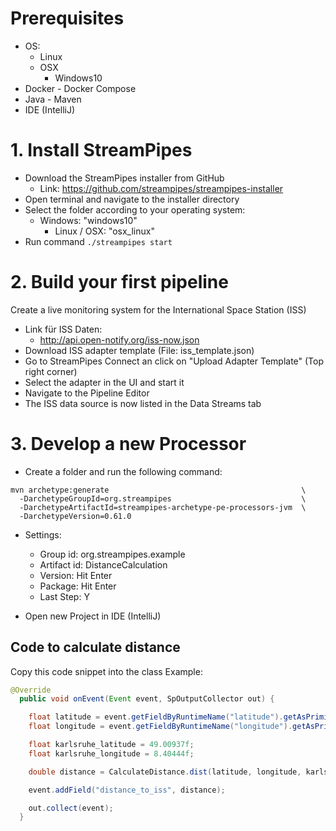 # Prerequisites
* OS:
  * Linux 
  * OSX
	* Windows10
* Docker - Docker Compose
* Java - Maven
* IDE (IntelliJ)

# 1. Install StreamPipes
* Download the StreamPipes installer from GitHub
  * Link: https://github.com/streampipes/streampipes-installer
* Open terminal and navigate to the installer directory 
* Select the folder according to your operating system:
  * Windows: "windows10"
	* Linux / OSX: "osx_linux"
* Run command `./streampipes start`


# 2. Build your first pipeline
Create a live monitoring system for the International Space Station (ISS)

* Link für ISS Daten:
  * http://api.open-notify.org/iss-now.json
* Download ISS adapter template (File: iss_template.json)
* Go to StreamPipes Connect an click on "Upload Adapter Template" (Top right corner)
* Select the adapter in the UI and start it
* Navigate to the Pipeline Editor 
* The ISS data source is now listed in the Data Streams tab


# 3. Develop a new Processor 

* Create a folder and run the following command:
```
mvn archetype:generate                                           \
  -DarchetypeGroupId=org.streampipes                             \
  -DarchetypeArtifactId=streampipes-archetype-pe-processors-jvm  \
  -DarchetypeVersion=0.61.0
```
* Settings:
  * Group id: org.streampipes.example
  * Artifact id: DistanceCalculation
  * Version: Hit Enter
  * Package: Hit Enter
  * Last Step: Y

* Open new Project in IDE (IntelliJ)

## Code to calculate distance
Copy this code snippet into the class Example:

``` java
@Override
  public void onEvent(Event event, SpOutputCollector out) {

    float latitude = event.getFieldByRuntimeName("latitude").getAsPrimitive().getAsFloat();
    float longitude = event.getFieldByRuntimeName("longitude").getAsPrimitive().getAsFloat();

    float karlsruhe_latitude = 49.00937f;
    float karlsruhe_longitude = 8.40444f;

    double distance = CalculateDistance.dist(latitude, longitude, karlsruhe_latitude, karlsruhe_longitude);

    event.addField("distance_to_iss", distance);

    out.collect(event);
  }
```

